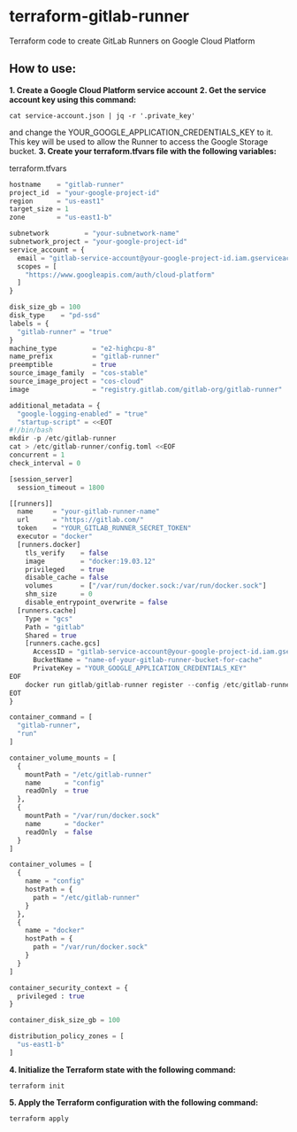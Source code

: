 # terraform-gitlab-runner
Terraform code to create GitLab Runners on Google Cloud Platform

## How to use:
**1. Create a Google Cloud Platform service account**
**2. Get the service account key using this command:**
```shell
cat service-account.json | jq -r '.private_key'
```
and change the YOUR_GOOGLE_APPLICATION_CREDENTIALS_KEY to it.
This key will be used to allow the Runner to access the Google Storage bucket.
**3. Create your terraform.tfvars file with the following variables:**

terraform.tfvars
```terraform
hostname    = "gitlab-runner"
project_id  = "your-google-project-id"
region      = "us-east1"
target_size = 1
zone        = "us-east1-b"

subnetwork         = "your-subnetwork-name"
subnetwork_project = "your-google-project-id"
service_account = {
  email = "gitlab-service-account@your-google-project-id.iam.gserviceaccount.com"
  scopes = [
    "https://www.googleapis.com/auth/cloud-platform"
  ]
}

disk_size_gb = 100
disk_type    = "pd-ssd"
labels = {
  "gitlab-runner" = "true"
}
machine_type         = "e2-highcpu-8"
name_prefix          = "gitlab-runner"
preemptible          = true
source_image_family  = "cos-stable"
source_image_project = "cos-cloud"
image                = "registry.gitlab.com/gitlab-org/gitlab-runner"

additional_metadata = {
  "google-logging-enabled" = "true"
  "startup-script" = <<EOT
#!/bin/bash
mkdir -p /etc/gitlab-runner
cat > /etc/gitlab-runner/config.toml <<EOF
concurrent = 1
check_interval = 0

[session_server]
  session_timeout = 1800

[[runners]]
  name     = "your-gitlab-runner-name"
  url      = "https://gitlab.com/"
  token    = "YOUR_GITLAB_RUNNER_SECRET_TOKEN"
  executor = "docker"
  [runners.docker]
    tls_verify    = false
    image         = "docker:19.03.12"
    privileged    = true
    disable_cache = false
    volumes       = ["/var/run/docker.sock:/var/run/docker.sock"]
    shm_size      = 0
    disable_entrypoint_overwrite = false
  [runners.cache]
    Type = "gcs"
    Path = "gitlab"
    Shared = true
    [runners.cache.gcs]
      AccessID = "gitlab-service-account@your-google-project-id.iam.gserviceaccount.com"
      BucketName = "name-of-your-gitlab-runner-bucket-for-cache"
      PrivateKey = "YOUR_GOOGLE_APPLICATION_CREDENTIALS_KEY"
EOF
    docker run gitlab/gitlab-runner register --config /etc/gitlab-runner/config.toml
EOT
}

container_command = [
  "gitlab-runner", 
  "run"
]

container_volume_mounts = [
  {
    mountPath = "/etc/gitlab-runner"
    name      = "config"
    readOnly  = true
  },
  {
    mountPath = "/var/run/docker.sock"
    name      = "docker"
    readOnly  = false
  }
]

container_volumes = [
  {
    name = "config"
    hostPath = {
      path = "/etc/gitlab-runner"
    }
  },
  {
    name = "docker"
    hostPath = {
      path = "/var/run/docker.sock"
    }
  }
]

container_security_context = {
  privileged : true
}

container_disk_size_gb = 100

distribution_policy_zones = [
  "us-east1-b"
]
```

**4. Initialize the Terraform state with the following command:**
```shell
terraform init
```
**5. Apply the Terraform configuration with the following command:**
```shell
terraform apply
```